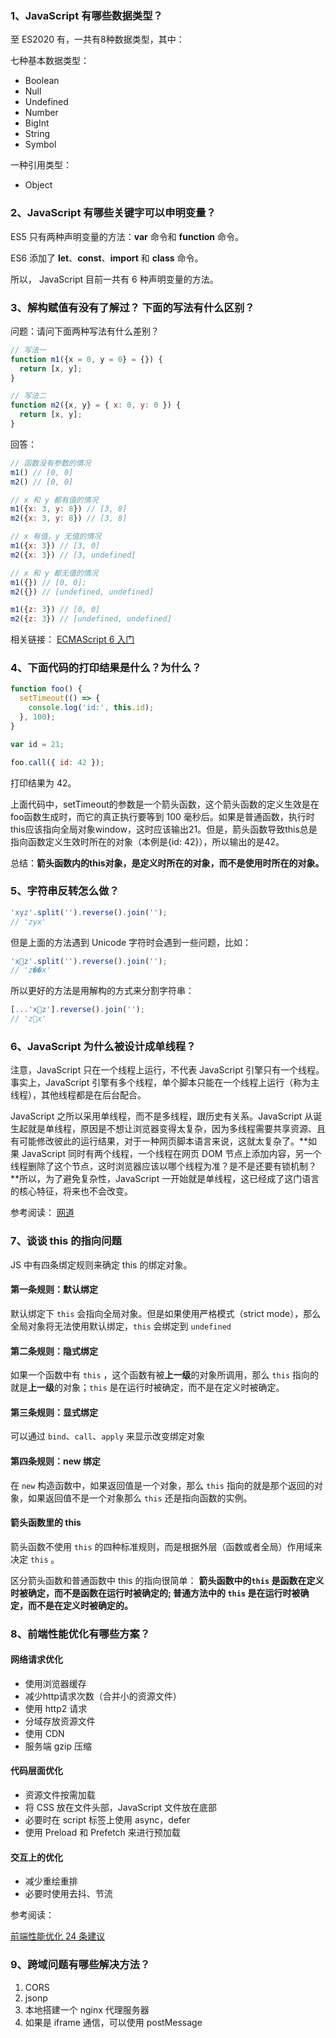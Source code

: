 <!-- ES6 相关 -->

### 1、JavaScript 有哪些数据类型？

至 ES2020 有，一共有8种数据类型，其中：

七种基本数据类型：

- Boolean
- Null
- Undefined
- Number
- BigInt
- String
- Symbol

一种引用类型：

- Object

### 2、JavaScript 有哪些关键字可以申明变量？

ES5 只有两种声明变量的方法：**var** 命令和 **function** 命令。

ES6 添加了 **let**、**const**、**import** 和 **class** 命令。

所以， JavaScript 目前一共有 6 种声明变量的方法。

### 3、解构赋值有没有了解过？ 下面的写法有什么区别？

问题：请问下面两种写法有什么差别？

```js
// 写法一
function m1({x = 0, y = 0} = {}) {
  return [x, y];
}

// 写法二
function m2({x, y} = { x: 0, y: 0 }) {
  return [x, y];
}
```

回答：

```js
// 函数没有参数的情况
m1() // [0, 0]
m2() // [0, 0]

// x 和 y 都有值的情况
m1({x: 3, y: 8}) // [3, 8]
m2({x: 3, y: 8}) // [3, 8]

// x 有值，y 无值的情况
m1({x: 3}) // [3, 0]
m2({x: 3}) // [3, undefined]

// x 和 y 都无值的情况
m1({}) // [0, 0];
m2({}) // [undefined, undefined]

m1({z: 3}) // [0, 0]
m2({z: 3}) // [undefined, undefined]
```

相关链接：
[ECMAScript 6 入门](https://es6.ruanyifeng.com/#docs/function)

### 4、下面代码的打印结果是什么？为什么？

```js
function foo() {
  setTimeout(() => {
    console.log('id:', this.id);
  }, 100);
}

var id = 21;

foo.call({ id: 42 });
```

打印结果为 42。

上面代码中，setTimeout的参数是一个箭头函数，这个箭头函数的定义生效是在foo函数生成时，而它的真正执行要等到 100 毫秒后。如果是普通函数，执行时this应该指向全局对象window，这时应该输出21。但是，箭头函数导致this总是指向函数定义生效时所在的对象（本例是{id: 42}），所以输出的是42。

总结：**箭头函数内的this对象，是定义时所在的对象，而不是使用时所在的对象。**

### 5、字符串反转怎么做？

```js
'xyz'.split('').reverse().join('');
// 'zyx'
```

但是上面的方法遇到 Unicode 字符时会遇到一些问题，比如：

```js
'x🚀z'.split('').reverse().join('');
// 'z��x'
```

所以更好的方法是用解构的方式来分割字符串：

```js
[...'x🚀z'].reverse().join('');
// 'z🚀x'
```

### 6、JavaScript 为什么被设计成单线程？

注意，JavaScript 只在一个线程上运行，不代表 JavaScript 引擎只有一个线程。事实上，JavaScript 引擎有多个线程，单个脚本只能在一个线程上运行（称为主线程），其他线程都是在后台配合。

JavaScript 之所以采用单线程，而不是多线程，跟历史有关系。JavaScript 从诞生起就是单线程，原因是不想让浏览器变得太复杂，因为多线程需要共享资源、且有可能修改彼此的运行结果，对于一种网页脚本语言来说，这就太复杂了。**如果 JavaScript 同时有两个线程，一个线程在网页 DOM 节点上添加内容，另一个线程删除了这个节点，这时浏览器应该以哪个线程为准？是不是还要有锁机制？**所以，为了避免复杂性，JavaScript 一开始就是单线程，这已经成了这门语言的核心特征，将来也不会改变。

参考阅读：
[网道](https://wangdoc.com/javascript/async/general.html#%E5%8D%95%E7%BA%BF%E7%A8%8B%E6%A8%A1%E5%9E%8B)

### 7、谈谈 this 的指向问题

JS 中有四条绑定规则来确定 this 的绑定对象。

#### 第一条规则：默认绑定

默认绑定下 `this` 会指向全局对象。但是如果使用严格模式（strict mode），那么全局对象将无法使用默认绑定，`this` 会绑定到 `undefined`

#### 第二条规则：隐式绑定

如果一个函数中有 `this` ，这个函数有被**上一级**的对象所调用，那么 `this` 指向的就是**上一级**的对象；`this` 是在运行时被确定，而不是在定义时被确定。

#### 第三条规则：显式绑定

可以通过 `bind`、`call`、`apply` 来显示改变绑定对象

#### 第四条规则：new 绑定

在 `new` 构造函数中，如果返回值是一个对象，那么 `this` 指向的就是那个返回的对象，如果返回值不是一个对象那么 `this` 还是指向函数的实例。

#### 箭头函数里的 this

箭头函数不使用 `this` 的四种标准规则，而是根据外层（函数或者全局）作用域来决定 `this` 。

区分箭头函数和普通函数中 this 的指向很简单： **箭头函数中的`this` 是函数在定义时被确定，而不是函数在运行时被确定的; 普通方法中的 `this` 是在运行时被确定，而不是在定义时被确定的。**

### 8、前端性能优化有哪些方案？

#### 网络请求优化

- 使用浏览器缓存
- 减少http请求次数（合并小的资源文件）
- 使用 http2 请求
- 分域存放资源文件
- 使用 CDN
- 服务端 gzip 压缩

#### 代码层面优化

- 资源文件按需加载
- 将 CSS 放在文件头部，JavaScript 文件放在底部
- 必要时在 script 标签上使用 async，defer
- 使用 Preload 和 Prefetch 来进行预加载

#### 交互上的优化

- 减少重绘重排
- 必要时使用去抖、节流

参考阅读：

[前端性能优化 24 条建议](https://segmentfault.com/a/1190000022205291)

### 9、跨域问题有哪些解决方法？

1. CORS
1. jsonp
1. 本地搭建一个 nginx 代理服务器
1. 如果是 iframe 通信，可以使用 postMessage
